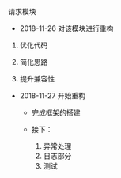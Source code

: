 请求模块

- 2018-11-26 对该模块进行重构

1. 优化代码

2. 简化思路

3. 提升兼容性

- 2018-11-27 开始重构
    
    - 完成框架的搭建
    
    - 接下：
        
        1. 异常处理
        2. 日志部分
        3. 测试